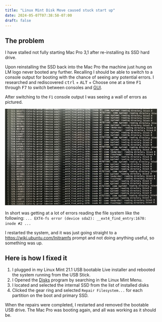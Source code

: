 ```yaml
---
title: "Linux Mint Disk Move caused stuck start up"
date: 2024-05-07T07:38:58-07:00
draft: false
---
```



## The problem 
I have stalled not fully starting  Mac Pro 3,1 after re-installing its SSD hard drive. 

Upon reinstalling the SSD back into the Mac Pro the machine just hung on LM logo never booted any further. Recalling I 
should be able to switch to a console output for booting with the chance of seeing any potential errors. I researched 
and rediscovered <kbd>ctrl</kbd> + <kbd>ALT</kbd> + Choose one at a time <kbd>F1</kbd> through <kbd>F7</kbd> to switch 
between consoles and [GUI](https://en.wikipedia.org/wiki/Graphical_user_interface).

After switching to the `F1` console output I was seeing a wall of errors as pictured.

![Initramfs errors on startup](LinuxMintNoBootErrors.jpg)

In short was getting at a lot of errors reading the file system like the following: 
`... EXT4-fs error (device sda2): __ext4_find_entry:1670: inode #2 ...`

I restarted the system, and it was just going straight to a https://wiki.ubuntu.com/Initramfs prompt and not doing 
anything useful, so something was up.

## Here is how I fixed it

1. I plugged in my Linux Mint 21.1 USB bootable Live installer and rebooted the system running from the USB Stick.
2. I Opened the [Disks](https://apps.gnome.org/DiskUtility/) program by searching in the Linux Mint Menu.
3. I located and selected the internal SSD from the list of installed disks
4. Clicked the gear ring and selected `Repair Filesystem...` for each partition on the boot and primary SSD.

When the repairs were completed, I restarted and removed the bootable USB drive.  The Mac Pro was booting again, and all 
was working as it should be.